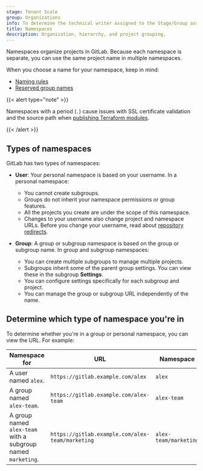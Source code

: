 ```yaml
---
stage: Tenant Scale
group: Organizations
info: To determine the technical writer assigned to the Stage/Group associated with this page, see https://handbook.gitlab.com/handbook/product/ux/technical-writing/#assignments
title: Namespaces
description: Organization, hierarchy, and project grouping.
---
```


Namespaces organize projects in GitLab. Because each namespace is separate,
you can use the same project name in multiple namespaces.

When you choose a name for your namespace, keep in mind:

- [Naming rules](../reserved_names.md#rules-for-usernames-project-and-group-names-and-slugs)
- [Reserved group names](../reserved_names.md#reserved-group-names)

{{< alert type="note" >}}

Namespaces with a period (`.`) cause issues with SSL certificate validation and the source path when [publishing Terraform modules](../packages/terraform_module_registry/_index.md#publish-a-terraform-module).

{{< /alert >}}

## Types of namespaces

GitLab has two types of namespaces:

- **User**: Your personal namespace is based on your username. In a personal namespace:
  - You cannot create subgroups.
  - Groups do not inherit your namespace permissions or group features.
  - All the projects you create are under the scope of this namespace.
  - Changes to your username also change project and namespace URLs. Before you change your username,
    read about [repository redirects](../project/repository/_index.md#repository-path-changes).

- **Group**: A group or subgroup namespace is based on the group or subgroup name. In group and subgroup namespaces:
  - You can create multiple subgroups to manage multiple projects.
  - Subgroups inherit some of the parent group settings. You can view these in the subgroup **Settings**.
  - You can configure settings specifically for each subgroup and project.
  - You can manage the group or subgroup URL independently of the name.

## Determine which type of namespace you're in

To determine whether you're in a group or personal namespace, you can view the URL. For example:

| Namespace for | URL | Namespace |
| ------------- | --- | --------- |
| A user named `alex`. | `https://gitlab.example.com/alex` | `alex` |
| A group named `alex-team`. | `https://gitlab.example.com/alex-team` | `alex-team` |
| A group named `alex-team` with a subgroup named `marketing`. |  `https://gitlab.example.com/alex-team/marketing` | `alex-team/marketing` |
